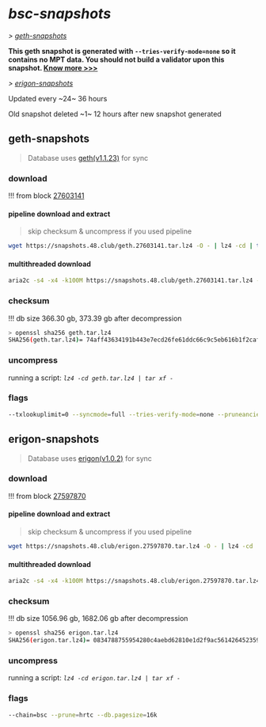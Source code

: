# *bsc-snapshots*


*\> [geth-snapshots](#geth-snapshots)*

**This geth snapshot is generated with `--tries-verify-mode=none` so it contains no MPT data. You should not build a validator upon this snapshot. [Know more >>>](https://github.com/bnb-chain/bsc/pull/926)**

*\> [erigon-snapshots](#erigon-snapshots)*

Updated every ~24~ 36 hours

Old snapshot deleted ~1~ 12 hours after new snapshot generated

## geth-snapshots


> Database uses [geth(v1.1.23)](https://github.com/bnb-chain/bsc/releases/tag/v1.1.23) for sync


### download

<!-- begin_geth -->

!!! from block [27603141](https://bscscan.com/block/27603141)

#### pipeline download and extract
> skip checksum & uncompress if you used pipeline
```bash
wget https://snapshots.48.club/geth.27603141.tar.lz4 -O - | lz4 -cd | tar xf -
```

#### multithreaded download

```bash
aria2c -s4 -x4 -k100M https://snapshots.48.club/geth.27603141.tar.lz4 -o geth.tar.lz4
```


### checksum

!!! db size 366.30 gb, 373.39 gb after decompression
```bash
> openssl sha256 geth.tar.lz4
SHA256(geth.tar.lz4)= 74aff43634191b443e7ecd26fe61ddc66c9c5eb616b1f2caf625555faab44443
```

<!-- end_geth -->

### uncompress


running a script: _`lz4 -cd geth.tar.lz4 | tar xf -`_


### flags


```bash
--txlookuplimit=0 --syncmode=full --tries-verify-mode=none --pruneancient=true --diffblock=5000
```


## erigon-snapshots


> Database uses [erigon(v1.0.2)](https://github.com/node-real/bsc-erigon/releases/tag/v1.0.2) for sync


### download

<!-- begin_erigon -->

!!! from block [27597870](https://bscscan.com/block/27597870)

#### pipeline download and extract
> skip checksum & uncompress if you used pipeline
```bash
wget https://snapshots.48.club/erigon.27597870.tar.lz4 -O - | lz4 -cd | tar xf -
```

#### multithreaded download

```bash
aria2c -s4 -x4 -k100M https://snapshots.48.club/erigon.27597870.tar.lz4 -o erigon.tar.lz4
```


### checksum

!!! db size 1056.96 gb, 1682.06 gb after decompression
```bash
> openssl sha256 erigon.tar.lz4
SHA256(erigon.tar.lz4)= 0834788755954280c4aebd62810e1d2f9ac5614264523594a8a9106be3e8fa0c
```

<!-- end_erigon -->


### uncompress


running a script: _`lz4 -cd erigon.tar.lz4 | tar xf -`_


### flags


```bash
--chain=bsc --prune=hrtc --db.pagesize=16k
```
